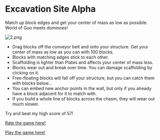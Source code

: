 # Excavation Site Alpha

Match up block edges and get your center of mass as low as possible. World of Goo meets dominoes!

![2.png](https://raw.githubusercontent.com/gamma-delta/ludum-dare-48/main/screenshots/2.png)

- Drag blocks off the conveyor belt and onto your structure. Get your center of mass as low as you can with 100 blocks.
- Blocks with matching edges stick to each other.
- Scaffolding is lighter than Plates and affects your center of mass less.
- Blocks wear out and break over time. You can damage scaffolding by clicking on it.
- Free-floating blocks will fall off your structure, but you can catch them with blocks below...
- You can embed new anchor points in the wall, but only if you already have a block adjacent for it to match with.
- If you build a whole line of blocks across the chasm, they will wear out much slower.

Try and beat my high score of 57!

[Rate the game here!](https://ldjam.com/events/ludum-dare/48/excavation-site-alpha/edit)

[Play the game here!](https://gamma-delta.itch.io/excavation-site-alpha)
